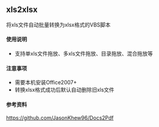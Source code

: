 ## xls2xlsx
将xls文件自动批量转换为xlsx格式的VBS脚本

#### 使用说明  
* 支持单xls文件拖放、多xls文件拖放、目录拖放、混合拖放等

#### 注意事项 
* 需要本机安装Office2007+  
* 转换xlsx格式成功后默认自动删除旧xls文件  

#### 参考资料  
https://github.com/JasonKhew96/Docs2Pdf
